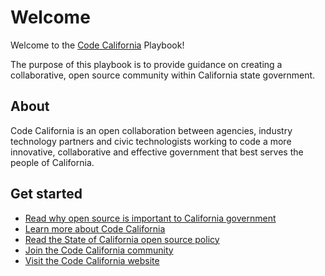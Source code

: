 # Welcome

Welcome to the [Code California](https://go.code.ca.gov/) Playbook!

The purpose of this playbook is to provide guidance on creating a collaborative, open source community within California state government.

## About

Code California is an open collaboration between agencies, industry technology partners and civic technologists working to code a more innovative, collaborative and effective government that best serves the people of California.

## Get started

* [Read why open source is important to California government](why.md)
* [Learn more about Code California](about.md)
* [Read the State of California open source policy](policy.md)
* [Join the Code California community](network.md)
* [Visit the Code California website](https://cagov.github.io/codecagov/)
